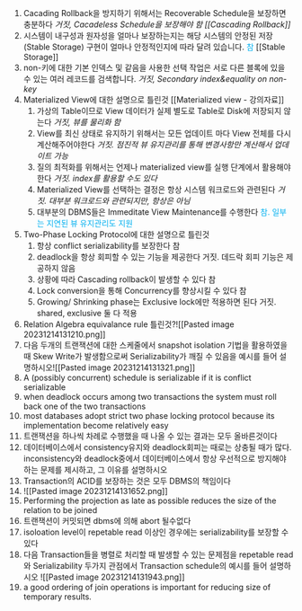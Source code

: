 1. Cacading Rollback을 방지하기 위해서는 Recoverable Schedule을 보장하면 충분하다
   *거짓, Cacadeless Schedule을 보장해야 함
    [[Cascading Rollback]]* 
2. 시스템이 내구성과 원자성을 얼마나 보장하는지는 해당 시스템의 안정된 저장(Stable Storage) 구현이 얼마나 안정적인지에 따라 달려 있습니다.
	 <font color="#00b0f0">참</font>
   [[Stable Storage]]
3. non-키에 대한 기본 인덱스 및 같음을 사용한 선택 작업은 서로 다른 블록에 있을 수 있는 여러 레코드를 검색합니다.
   *거짓, Secondary index&equality on non-key*
4. Materialized View에 대한 설명으로 틀린것
   [[Materialized view - 강의자료]] 
	1. 가상의 Table이므로 View 데이터가 실제 별도로 Table로 Disk에 저장되지 않는다
	   *거짓, 뷰를 물리화 함*
	2. View를 최신 상태로 유지하기 위해서는 모든 업데이트 마다 View 전체를 다시 계산해주어야한다
	   *거짓. 점진적 뷰 유지관리를 통해 변경사항만 계산해서 업데이트 가능*
	3. 질의 최적화를 위해서는 언제나 materialized view를 실행 단계에서 활용해야 한다
	   *거짓. index를 활용할 수도 있다*
	4. Materialized View를 선택하는 결정은 항상 시스템 워크로드와 관련된다
	   *거짓. 대부분 워크로드와 관련되지만, 항상은 아님*
	5. 대부분의 DBMS들은 Immeditate View Maintenance를 수행한다
	   <font color="#00b0f0">참. 일부는 지연된 뷰 유지관리도 지원</font>
5. Two-Phase Locking Protocol에 대한 설명으로 틀린것
	1. 항상 conflict serializability를 보장한다
	   참
	2. deadlock을 항상 회피할 수 있는 기능을 제공한다
	   거짓. 데드락 회피 기능은 제공하지 않음
	3. 상황에 따라 Cascading rollback이 발생할 수 있다
	   참
	4. Lock conversion을 통해 Concurrency를 향상시킬 수 있다
	   참
	5. Growing/ Shrinking phase는 Exclusive lock에만 적용하면 된다
	   거짓. shared, exclusive 둘 다 적용
3. Relation Algebra equivalance rule 틀린것?![[Pasted image 20231214131210.png]]
4. 다음 두개의 트랜잭션에 대한 스케줄에서 snapshot isolation 기법을 활용하였을 때 Skew Write가 발생함으로써 Serializability가 깨질 수 있음을 예시를 들어 설명하시오![[Pasted image 20231214131321.png]]
5. A (possibly concurrent) schedule is serializable if it is conflict serializable
6. when deadlock occurs among two transactions the system must roll back one of the two transactions 
7. most databases adopt strict two phase locking protocol because its implementation become relatively easy
8. 트랜잭션을 하나씩 차례로 수행했을 때 나올 수 있는 결과는 모두 올바른것이다
9. 데이터베이스에서 consistency유지와 deadlock회피는 때로는 상충될 때가 많다. inconsistency와 deadlock중에서 데이터베이스에서 항상 우선적으로 방지해야 하는 문제를 제시하고, 그 이유를 설명하시오 
10. Transaction의 ACID를 보장하는 것은 모두 DBMS의 책임이다
11. ![[Pasted image 20231214131652.png]]
12. Performing the projection as late as possible reduces the size of the relation to be joined
13. 트랜잭션이 커밋되면 dbms에 의해 abort 될수없다
14. isoloation level이 repetable read 이상인 경우에는 serializability를 보장할 수 있다
15. 다음 Transaction들을 병렬로 처리할 때 발생할 수 있는 문제점을 repetable read와 Serializability 두가지 관점에서 Transaction schedule의 예시를 들어 설명하시오 ![[Pasted image 20231214131943.png]]
16. a good ordering of join operations is important for reducing size of temporary results.